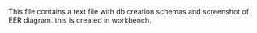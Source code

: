 This file contains a text file with db creation schemas and screenshot of EER diagram.
this is created in workbench.
